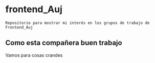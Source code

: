 # frontend_Auj
``Repositorio para mostrar mi interés en los grupos de trabajo de Frontend_Auj``

## Como esta compañera buen trabajo 

Vamos para cosas crandes
